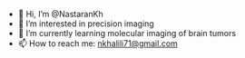 - 👋 Hi, I’m @NastaranKh
- 👀 I’m interested in precision imaging
- 🌱 I’m currently learning molecular imaging of brain tumors
- 📫 How to reach me: nkhalili71@gmail.com

<!---
NastaranKh/NastaranKh is a ✨ special ✨ repository because its `README.md` (this file) appears on your GitHub profile.
You can click the Preview link to take a look at your changes.
--->
